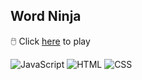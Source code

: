 ## Word Ninja

🖱️ Click [here](https://daboss02.github.io/word-ninja/) to play

![JavaScript](https://img.shields.io/badge/javascript-informational?style=for-the-badge&logo=javascript&logoColor=ffffff&color=ffe600)
![HTML](https://img.shields.io/badge/html-informational?style=for-the-badge&logo=html5&logoColor=ffffff&color=ff0019)
![CSS](https://img.shields.io/badge/css-informational?style=for-the-badge&logo=css3&logoColor=ffffff&color=0099ff)